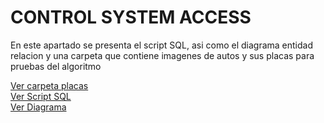 <!DOCTYPE html>
<html lang="es">
<head>
<meta charset="UTF-8">
<meta name="viewport" content="width=device-width, initial-scale=1.0">

</head>
<body>

<div class="container">
    <h1>CONTROL SYSTEM ACCESS</h1>
    <p>En este apartado se presenta el script SQL, asi como el diagrama entidad relacion y una carpeta que contiene imagenes de autos y sus placas para pruebas del algoritmo</p>
    

    
</div>

<a href="Bases de Datos/Placas">Ver carpeta placas</a><br>
<a href="Bases de Datos/Script SQL">Ver Script SQL</a><br>
<a href="/DiagramaSQL/DiagramaSQL.jpg">Ver Diagrama</a>

</body>
</html>
